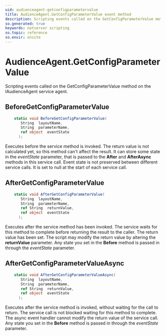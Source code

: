 ```yaml
---
uid: audienceagent-getconfigparametervalue
title: AudienceAgent.GetConfigParameterValue event method
description: Scripting events called on the GetConfigParameterValue method on the AudienceAgent service agent.
so.generated: true
keywords: netserver scripting
so.topic: reference
so.envir: onsite
---
```

# AudienceAgent.GetConfigParameterValue

Scripting events called on the <see cref='M:IAudienceAgent.GetConfigParameterValue'>GetConfigParameterValue</see> method on the <see cref='IAudienceAgent'>IAudienceAgent</see>  service agent.

## BeforeGetConfigParameterValue
```cs
    static void BeforeGetConfigParameterValue(
       String  layoutName,
       String  parameterName,
       ref object  eventState
      );
```
Executes before the service method is invoked.
The return value is not calculated yet, so this method can't affect the result.
It can store some state in the *eventState* parameter, that is passed to the **After** and **AfterAsync** methods in this service call.
Event state is not preserved between different service calls. It is set to null at the start of each service call.
## AfterGetConfigParameterValue
```cs
    static void AfterGetConfigParameterValue(
       String  layoutName,
       String  parameterName,
       ref String  returnValue,
       ref object  eventState
      );
```
Executes after the service method has been invoked. The service waits for this method to complete before returning the result to the caller.
The return value has been set. The script may modify the return value by altering the **returnValue** parameter.
Any state you set in the **Before** method is passed in through the *eventState* parameter.
## AfterGetConfigParameterValueAsync
```cs
    static void AfterGetConfigParameterValueAsync(
       String  layoutName,
       String  parameterName,
       ref String  returnValue,
       ref object  eventState
      );
```
Executes after the service method is invoked, without waiting for the call to return.
The service call is not blocked waiting for this method to complete.
The async event handler cannot modify the return value of the service call.
Any state you set in the **Before** method is passed in through the *eventState* parameter.

